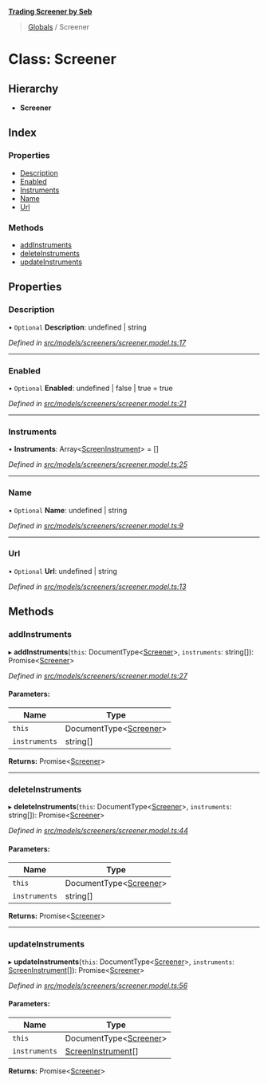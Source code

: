 **[Trading Screener by Seb](../README.md)**

> [Globals](../globals.md) / Screener

# Class: Screener

## Hierarchy

* **Screener**

## Index

### Properties

* [Description](screener.md#description)
* [Enabled](screener.md#enabled)
* [Instruments](screener.md#instruments)
* [Name](screener.md#name)
* [Url](screener.md#url)

### Methods

* [addInstruments](screener.md#addinstruments)
* [deleteInstruments](screener.md#deleteinstruments)
* [updateInstruments](screener.md#updateinstruments)

## Properties

### Description

• `Optional` **Description**: undefined \| string

*Defined in [src/models/screeners/screener.model.ts:17](https://github.com/wiewiur667/TradingScreener/blob/196ff12/src/models/screeners/screener.model.ts#L17)*

___

### Enabled

• `Optional` **Enabled**: undefined \| false \| true = true

*Defined in [src/models/screeners/screener.model.ts:21](https://github.com/wiewiur667/TradingScreener/blob/196ff12/src/models/screeners/screener.model.ts#L21)*

___

### Instruments

•  **Instruments**: Array\<[ScreenInstrument](screeninstrument.md)> = []

*Defined in [src/models/screeners/screener.model.ts:25](https://github.com/wiewiur667/TradingScreener/blob/196ff12/src/models/screeners/screener.model.ts#L25)*

___

### Name

• `Optional` **Name**: undefined \| string

*Defined in [src/models/screeners/screener.model.ts:9](https://github.com/wiewiur667/TradingScreener/blob/196ff12/src/models/screeners/screener.model.ts#L9)*

___

### Url

• `Optional` **Url**: undefined \| string

*Defined in [src/models/screeners/screener.model.ts:13](https://github.com/wiewiur667/TradingScreener/blob/196ff12/src/models/screeners/screener.model.ts#L13)*

## Methods

### addInstruments

▸ **addInstruments**(`this`: DocumentType\<[Screener](screener.md)>, `instruments`: string[]): Promise\<[Screener](screener.md)>

*Defined in [src/models/screeners/screener.model.ts:27](https://github.com/wiewiur667/TradingScreener/blob/196ff12/src/models/screeners/screener.model.ts#L27)*

#### Parameters:

Name | Type |
------ | ------ |
`this` | DocumentType\<[Screener](screener.md)> |
`instruments` | string[] |

**Returns:** Promise\<[Screener](screener.md)>

___

### deleteInstruments

▸ **deleteInstruments**(`this`: DocumentType\<[Screener](screener.md)>, `instruments`: string[]): Promise\<[Screener](screener.md)>

*Defined in [src/models/screeners/screener.model.ts:44](https://github.com/wiewiur667/TradingScreener/blob/196ff12/src/models/screeners/screener.model.ts#L44)*

#### Parameters:

Name | Type |
------ | ------ |
`this` | DocumentType\<[Screener](screener.md)> |
`instruments` | string[] |

**Returns:** Promise\<[Screener](screener.md)>

___

### updateInstruments

▸ **updateInstruments**(`this`: DocumentType\<[Screener](screener.md)>, `instruments`: [ScreenInstrument](screeninstrument.md)[]): Promise\<[Screener](screener.md)>

*Defined in [src/models/screeners/screener.model.ts:56](https://github.com/wiewiur667/TradingScreener/blob/196ff12/src/models/screeners/screener.model.ts#L56)*

#### Parameters:

Name | Type |
------ | ------ |
`this` | DocumentType\<[Screener](screener.md)> |
`instruments` | [ScreenInstrument](screeninstrument.md)[] |

**Returns:** Promise\<[Screener](screener.md)>
